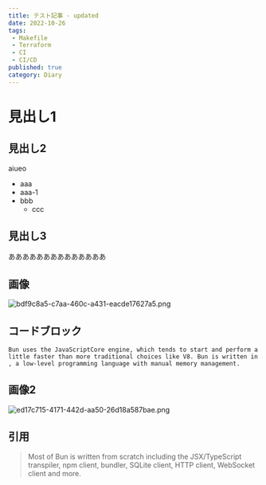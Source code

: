 ```yaml
---
title: テスト記事 - updated
date: 2022-10-26
tags:
 - Makefile
 - Terraform
 - CI
 - CI/CD
published: true
category: Diary
---
```


# 見出し1


## 見出し2


aiueo

- aaa
- aaa-1
- bbb
	- ccc

## 見出し3


ああああああああああああああ


## 画像


![bdf9c8a5-c7aa-460c-a431-eacde17627a5.png](../../../../gridsome-theme/src/assets/images/notion/bdf9c8a5-c7aa-460c-a431-eacde17627a5.png)


## コードブロック


```text
Bun uses the JavaScriptCore engine, which tends to start and perform a little faster than more traditional choices like V8. Bun is written in , a low-level programming language with manual memory management.
```


## 画像2


![ed17c715-4171-442d-aa50-26d18a587bae.png](../../../../gridsome-theme/src/assets/images/notion/ed17c715-4171-442d-aa50-26d18a587bae.png)


## 引用


> Most of Bun is written from scratch including the JSX/TypeScript transpiler, npm client, bundler, SQLite client, HTTP client, WebSocket client and more.

